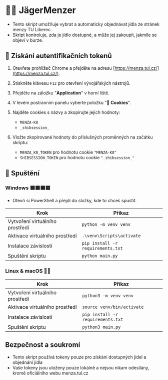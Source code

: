 # 🌭🎯 JägerMenzer

- Tento skript umožňuje vybrat a automaticky objednávat jídla ze stránek menzy TU Liberec.
- Skript kontroluje, zda je jídlo dostupné, a může jej zakoupit, jakmile se objeví v burze.
  
## 🔑 Získání autentifikačních tokenů

1. Otevřete prohlížeč Chrome a přejděte na adresu [https://menza.tul.cz/](https://menza.tul.cz/).

2. Stiskněte klávesu `F12` pro otevření vývojářských nástrojů.

3. Přejděte na záložku "**Application**" v horní liště.

4. V levém postranním panelu vyberte položku "**🍪 Cookies**". 

5. Najděte cookies s názvy a zkopírujte jejich hodnoty:
    - `MENZA-K8`
    - `_shibsession_`

6. Vložte zkopírované hodnoty do příslušných proměnných na začátku skriptu:
    - `MENZA_K8_TOKEN` pro hodnotu cookie `"MENZA-K8"`
    - `SHIBSESSION_TOKEN` pro hodnotu cookie `"_shibsession_"`

## 🚀 Spuštění

### **Windows** 🟥🟩🟦🟨
- Otevři si PowerShell a přejdi do složky, kde to chceš spustit.

| Krok | Příkaz |
| ---- | ------ |
| Vytvoření virtuálního prostředí | `python -m venv venv` |
| Aktivace virtuálního prostředí | `.\venv\Scripts\activate` |
| Instalace závislostí | `pip install -r requirements.txt` |
| Spuštění skriptu | `python main.py` |

### **Linux & macOS** 🐧🍎
| Krok | Příkaz |
| ---- | ------ |
| Vytvoření virtuálního prostředí | `python3 -m venv venv` |
| Aktivace virtuálního prostředí | `source venv/bin/activate` |
| Instalace závislostí | `pip install -r requirements.txt` |
| Spuštění skriptu | `python3 main.py` |




## Bezpečnost a soukromí
- Tento skript používá tokeny pouze pro získání dostupných jídel a objednání jídla
- Vaše tokeny jsou uloženy pouze lokálně a nejsou nikam odesílány, kromě oficiálního webu menza.tul.cz
